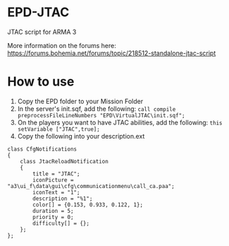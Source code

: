 # EPD-JTAC
JTAC script for ARMA 3

More information on the forums here: https://forums.bohemia.net/forums/topic/218512-standalone-jtac-script

# How to use
1. Copy the EPD folder to your Mission Folder
2. In the server's init.sqf, add the following: ```call compile preprocessFileLineNumbers "EPD\VirtualJTAC\init.sqf";```
3. On the players you want to have JTAC abilities, add the following: ```this setVariable ["JTAC",true];```
4. Copy the following into your description.ext
```
class CfgNotifications
{
	class JtacReloadNotification
	{
		title = "JTAC";
		iconPicture = "a3\ui_f\data\gui\cfg\communicationmenu\call_ca.paa";
		iconText = "1";
		description = "%1";
		color[] = {0.153, 0.933, 0.122, 1};
		duration = 5;
		priority = 0;
		difficulty[] = {};
	};
};
```